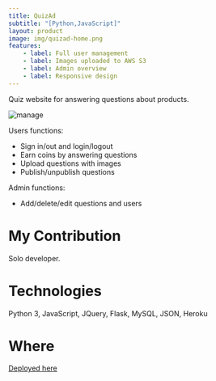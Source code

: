 ```yaml
---
title: QuizAd
subtitle: "[Python,JavaScript]"
layout: product
image: img/quizad-home.png
features:
    - label: Full user management
    - label: Images uploaded to AWS S3
    - label: Admin overview
    - label: Responsive design
---
```

Quiz website for answering questions about products.

![manage](img/question.png)

Users functions:
- Sign in/out and login/logout
- Earn coins by answering questions
- Upload questions with images
- Publish/unpublish questions

Admin functions:
- Add/delete/edit questions and users

# My Contribution  
Solo developer.

# Technologies
Python 3, JavaScript, JQuery, Flask, MySQL, JSON, Heroku

# Where
[Deployed here](https://quizad.herokuapp.com/)
